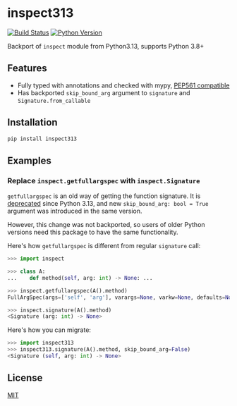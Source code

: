# inspect313

[![Build Status](https://github.com/wemake-services/inspect313/workflows/test/badge.svg?branch=master&event=push)](https://github.com/wemake-services/inspect313/actions?query=workflow%3Atest)
[![Python Version](https://img.shields.io/pypi/pyversions/inspect313.svg)](https://pypi.org/project/inspect313/)

Backport of `inspect` module from Python3.13, supports Python 3.8+

## Features

- Fully typed with annotations and checked with mypy, [PEP561 compatible](https://www.python.org/dev/peps/pep-0561/)
- Has backported `skip_bound_arg` argument to `signature` and `Signature.from_callable`

## Installation

```bash
pip install inspect313
```

## Examples

### Replace `inspect.getfullargspec` with `inspect.Signature`

`getfullargspec` is an old way of getting the function signature.
It is [deprecated](https://github.com/python/cpython/issues/108901) since Python 3.13,
and new `skip_bound_arg: bool = True` argument was introduced in the same version.

However, this change was not backported, so users of older Python versions
need this package to have the same functionality.

Here's how `getfullargspec` is different from regular `signature` call:

```python
>>> import inspect

>>> class A:
...    def method(self, arg: int) -> None: ...

>>> inspect.getfullargspec(A().method)
FullArgSpec(args=['self', 'arg'], varargs=None, varkw=None, defaults=None, kwonlyargs=[], kwonlydefaults=None, annotations={'return': None, 'arg': <class 'int'>})

>>> inspect.signature(A().method)
<Signature (arg: int) -> None>

```

Here's how you can migrate:

```python
>>> import inspect313
>>> inspect313.signature(A().method, skip_bound_arg=False)
<Signature (self, arg: int) -> None>

```

## License

[MIT](https://github.com/wemake-services/inspect313/blob/master/LICENSE)

